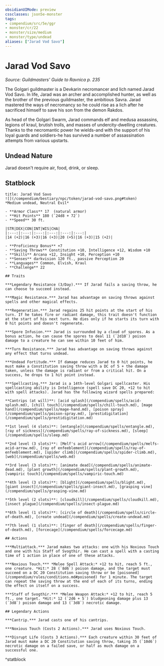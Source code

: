 ```yaml
---
obsidianUIMode: preview
cssclasses: json5e-monster
tags:
- compendium/src/5e/ggr
- monster/cr/22
- monster/size/medium
- monster/type/undead
aliases: ["Jarad Vod Savo"]
---
```

# Jarad Vod Savo
*Source: Guildmasters' Guide to Ravnica p. 235*  

The Golgari guildmaster is a Devkarin necromancer and lich named Jarad Vod Savo. In life, Jarad was an archer and accomplished hunter, as well as the brother of the previous guildmaster, the ambitious Savra. Jarad mastered the ways of necromancy so he could rise as a lich after he sacrificed himself to save his son from the demon Rakdos.

As head of the Golgari Swarm, Jarad commands elf and medusa assassins, legions of kraul, brutish trolls, and masses of undercity-dwelling creatures. Thanks to the necromantic power he wields-and with the support of his loyal guards and soldiers-he has survived a number of assassination attempts from various upstarts.

## Undead Nature

Jarad doesn't require air, food, drink, or sleep.

## Statblock

```ad-statblock
title: Jarad Vod Savo
![](/compendium/bestiary/npc/token/jarad-vod-savo.png#token)
*Medium undead, Neutral Evil*

- **Armor Class** 17  (natural armor)
- **Hit Points** 180 (`24d8 + 72`)
- **Speed** 30 ft.

|STR|DEX|CON|INT|WIS|CHA|
|:---:|:---:|:---:|:---:|:---:|:---:|
|14 (+2)|16 (+3)|16 (+3)|20 (+5)|16 (+3)|15 (+2)|

- **Proficiency Bonus** +7
- **Saving Throws** Constitution +10, Intelligence +12, Wisdom +10
- **Skills** Arcana +12, Insight +10, Perception +10
- **Senses** darkvision 120 ft., passive Perception 20
- **Languages** Common, Elvish, Kraul
- **Challenge** 22

## Traits

***Legendary Resistance (3/Day).*** If Jarad fails a saving throw, he can choose to succeed instead.

***Magic Resistance.*** Jarad has advantage on saving throws against spells and other magical effects.

***Regeneration.*** Jarad regains 25 hit points at the start of his turn. If he takes fire or radiant damage, this trait doesn't function at the start of his next turn. He dies only if he starts its turn with 0 hit points and doesn't regenerate.

***Spore Infusion.*** Jarad is surrounded by a cloud of spores. As a bonus action, he can cause the spores to deal 11 (`2d10`) poison damage to a creature he can see within 10 feet of him.

***Turn Resistance.*** Jarad has advantage on saving throws against any effect that turns undead.

***Undead Fortitude.*** If damage reduces Jarad to 0 hit points, he must make a Constitution saving throw with a DC of 5 + the damage taken, unless the damage is radiant or from a critical hit. On a success, he drops to 1 hit point instead.

***Spellcasting.*** Jarad is a 14th-level Golgari spellcaster. His spellcasting ability is Intelligence (spell save DC 20, +12 to hit with spell attacks). Jarad has the following wizard spells prepared:

**Cantrips (at will)**: [acid splash](/compendium/spells/acid-splash.md), [chill touch](/compendium/spells/chill-touch.md), [mage hand](/compendium/spells/mage-hand.md), [poison spray](/compendium/spells/poison-spray.md), [prestidigitation](/compendium/spells/prestidigitation.md)

**1st level (4 slots)**: [entangle](/compendium/spells/entangle.md), [ray of sickness](/compendium/spells/ray-of-sickness.md), [sleep](/compendium/spells/sleep.md)

**2nd level (3 slots)**: [Melf's acid arrow](/compendium/spells/melfs-acid-arrow.md), [ray of enfeeblement](/compendium/spells/ray-of-enfeeblement.md), [spider climb](/compendium/spells/spider-climb.md), [web](/compendium/spells/web.md)

**3rd level (3 slots)**: [animate dead](/compendium/spells/animate-dead.md), [plant growth](/compendium/spells/plant-growth.md), [vampiric touch](/compendium/spells/vampiric-touch.md)

**4th level (3 slots)**: [blight](/compendium/spells/blight.md), [giant insect](/compendium/spells/giant-insect.md), [grasping vine](/compendium/spells/grasping-vine.md)

**5th level (2 slots)**: [cloudkill](/compendium/spells/cloudkill.md), [insect plague](/compendium/spells/insect-plague.md)

**6th level (1 slots)**: [circle of death](/compendium/spells/circle-of-death.md), [create undead](/compendium/spells/create-undead.md)

**7th level (1 slots)**: [finger of death](/compendium/spells/finger-of-death.md), [forcecage](/compendium/spells/forcecage.md)

## Actions

***Multiattack.*** Jarad makes two attacks: one with his Noxious Touch and one with his Staff of Svogthir. He can cast a spell with a casting time of 1 action in place of one of these attacks.

***Noxious Touch.*** *Melee Spell Attack:* +12 to hit, reach 5 ft., one creature. *Hit:* 28 (`8d6`) poison damage, and the target must succeed on a DC 20 Constitution saving throw or be [poisoned](/compendium/rules/conditions.md#poisoned) for 1 minute. The target can repeat the saving throw at the end of each of its turns, ending the effect on itself on a success.

***Staff of Svogthir.*** *Melee Weapon Attack:* +12 to hit, reach 5 ft., one target. *Hit:* 12 (`2d6 + 5`) bludgeoning damage plus 13 (`3d8`) poison damage and 13 (`3d8`) necrotic damage.

## Legendary Actions

***Cantrip.*** Jarad casts one of his cantrips.

***Noxious Touch (Costs 2 Actions).*** Jarad uses Noxious Touch.

***Disrupt Life (Costs 3 Actions).*** Each creature within 30 feet of Jarad must make a DC 20 Constitution saving throw, taking 35 (`10d6`) necrotic damage on a failed save, or half as much damage on a successful one.
```
^statblock
